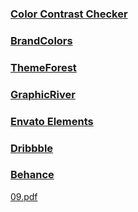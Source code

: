 ### [Color Contrast Checker](https://coolors.co/contrast-checker/112a46-a8c1dc)
### [BrandColors](https://brandcolors.net/)
### [ThemeForest](https://themeforest.net/category/ui-templates)
### [GraphicRiver](https://graphicriver.net/)
### [Envato Elements](https://elements.envato.com/)
### [Dribbble](https://dribbble.com/)
### [Behance](https://www.behance.net/)
[09.pdf](https://github.com/MafujulHaquePlabon/improve-UI-resources/files/10536332/09.pdf)
